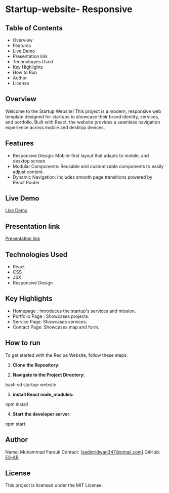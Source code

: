 # Startup-website- Responsive

## Table of Contents
- Overview
- Features
- Live Demo
- Presentation link
- Technologies Used
- Key Highlights
- How to Run
- Author
- License

## Overview

Welcome to the Startup Website! This project is a modern, responsive web template designed for startups to showcase their brand identity, services, and portfolio. Built with React, the website provides a seamless navigation experience across mobile and desktop devices.

## Features

- Responsive Design: 
Mobile-first layout that adapts to mobile,  and desktop screen.
- Modular Components: 
Reusable and customizable components to easily adjust content.
- Dynamic Navigation: 
Includes smooth page transitions powered by React Router
## Live Demo
[Live Demo](https://startup-website-wpn4.onrender.com)

## Presentation link
[Presentation link]()
## Technologies Used
- React
- CSS 
- JSX
- Responsive Design

## Key Highlights

- Homepage : Introduces the startup's services and mission.
- Portfolio Page : Showcases projects.
- Service Page: Showcases services.
- Contact Page: Showcases map and form.

## How to run
To get started with the Recipe Website, follow these steps:

1. **Clone the Repository:**


2. **Navigate to the Project Directory:**

bash
cd startup-website


3. **install React node_modules:**

npm install

4. **Start the developer server:**

npm start
## Author
Name: Muhammad Farouk
Contact: [sadiqridwan347@gmail.com]
GitHub: [ES-AR](https://github.com/ES-AR)

## License
This project is licensed under the MIT License.
